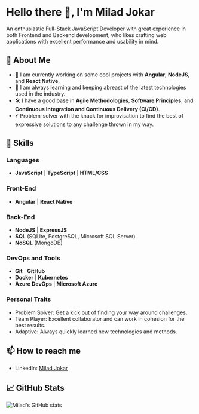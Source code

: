 # Hello there 👋, I'm Milad Jokar

An enthusiastic Full-Stack JavaScript Developer with great experience in both Frontend and Backend development, who likes crafting web applications with excellent performance and usability in mind.

## 🌟 About Me
- 🔭 I am currently working on some cool projects with **Angular**, **NodeJS**, and **React Native**.
- 🌱 I am always learning and keeping abreast of the latest technologies used in the industry.
- 🛠️ I have a good base in **Agile Methodologies**, **Software Principles**, and **Continuous Integration and Continuous Delivery (CI/CD)**.
- ⚡ Problem-solver with the knack for improvisation to find the best of expressive solutions to any challenge thrown in my way.

## 🚀 Skills

### Languages
- **JavaScript** | **TypeScript** | **HTML/CSS**

### Front-End
- **Angular** | **React Native**

### Back-End
- **NodeJS** | **ExpressJS**
- **SQL** (SQLite, PostgreSQL, Microsoft SQL Server)
- **NoSQL** (MongoDB)

### DevOps and Tools
- **Git** | **GitHub**
- **Docker** | **Kubernetes**
- **Azure DevOps** | **Microsoft Azure**

### Personal Traits
- Problem Solver: Get a kick out of finding your way around challenges.
- Team Player: Excellent collaborator and can work in cohesion for the best results.
- Adaptive: Always quickly learned new technologies and methods.

## 📫 How to reach me
- LinkedIn: [Milad Jokar](https://www.linkedin.com/in/milad-jokar-647839212/)

## 📈 GitHub Stats

![Milad's GitHub stats](https://github-readme-stats.vercel.app/api?username=milad-hub&show_icons=true&theme=radical)
